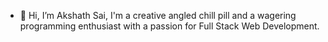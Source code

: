 - 👋 Hi, I’m Akshath Sai, I'm a creative angled chill pill and a wagering programming enthusiast with a passion for Full Stack Web Development.
